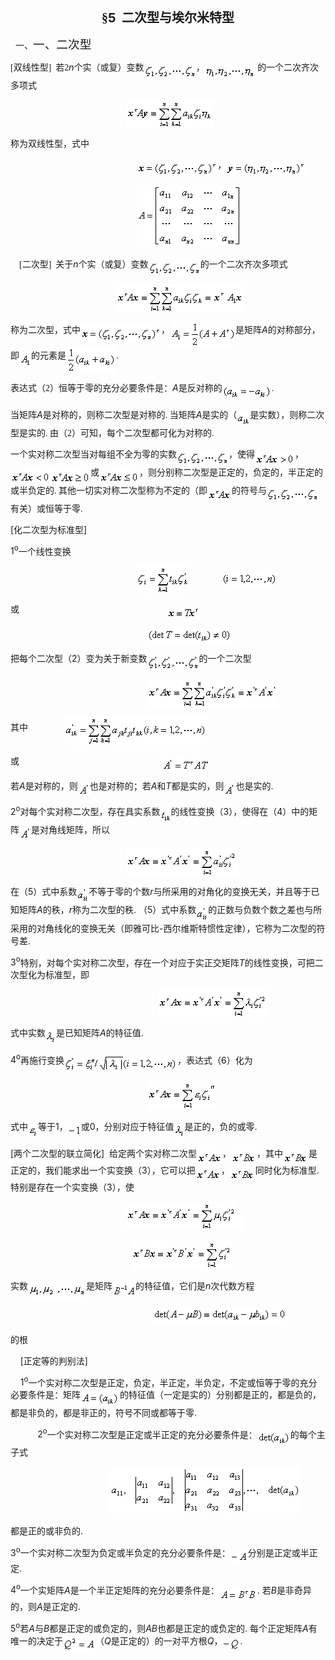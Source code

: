 <div class=Section1>
<p class=MsoNormal align=center style='text-align:center'><b><span lang=ZH-CN
style='font-size:15.0pt;font-family:宋体_GB2312'>§</span></b><b><span lang=EN-US
style='font-size:15.0pt'>5&nbsp; </span></b><b><span lang=ZH-CN
style='font-size:15.0pt;font-family:宋体_GB2312'>二次型与埃尔米特型</span></b></p>
<p class=MsoNormal style='margin-left:36.0pt;text-indent:-30.0pt'><span
lang=EN-US>一、</span><span lang=ZH-CN style='font-size:14.0pt;font-family:宋体_GB2312'>一、二次型</span></p>
<p class=MsoNormal><span lang=EN-US style='font-family:宋体'>[</span><span
lang=ZH-CN style='font-family:宋体_GB2312'>双线性型</span><span lang=EN-US
style='font-family:宋体'>]&nbsp; </span><span lang=ZH-CN style='font-family:宋体_GB2312'>若</span><span
lang=EN-US style='font-family:宋体'>2</span><i><span lang=EN-US>n</span></i><span
lang=ZH-CN style='font-family:宋体_GB2312'>个实（或复）变数</span><sub><span lang=EN-US
style='font-family:宋体'><img width=83 height=24
src="res/17e9d95da129bdd93c34fb6cc6aaaa52_5645_files/image002.gif"
u1:shapes="_x0000_i1025" align=absmiddle></span></sub><span lang=ZH-CN
style='font-family:宋体_GB2312'>，</span><sub><span lang=EN-US style='font-family:
宋体'><img width=81 height=24
src="res/17e9d95da129bdd93c34fb6cc6aaaa52_5645_files/image004.gif"
u1:shapes="_x0000_i1026" align=absmiddle></span></sub><span lang=EN-US
style='font-family:宋体'> </span><span lang=ZH-CN style='font-family:宋体_GB2312'>的一个二次齐次多项式</span></p>
<pre><span lang=EN-US>&nbsp;&nbsp;&nbsp;&nbsp;&nbsp;&nbsp;&nbsp;&nbsp;&nbsp;&nbsp;&nbsp;&nbsp;&nbsp;&nbsp;&nbsp;&nbsp;&nbsp;&nbsp;&nbsp;&nbsp;&nbsp; <sub><img
width=140 height=45
src="res/17e9d95da129bdd93c34fb6cc6aaaa52_5645_files/image006.gif"
u1:shapes="_x0000_i1027" align=absmiddle></sub>&nbsp;&nbsp;&nbsp;&nbsp;&nbsp;&nbsp;&nbsp;&nbsp;&nbsp;&nbsp;&nbsp;&nbsp;&nbsp;&nbsp;&nbsp;&nbsp;&nbsp;&nbsp;&nbsp;&nbsp;&nbsp;&nbsp;&nbsp;&nbsp;&nbsp;&nbsp;&nbsp;&nbsp;&nbsp;&nbsp;&nbsp;&nbsp;&nbsp;&nbsp;&nbsp;&nbsp;&nbsp;</span><span
lang=ZH-CN style='font-family:宋体_GB2312'>（</span><span lang=EN-US>1</span><span
lang=ZH-CN style='font-family:宋体_GB2312'>）</span></pre>
<p class=MsoNormal><span lang=ZH-CN style='font-family:宋体_GB2312'>称为双线性型，式中</span></p>
<pre><span lang=EN-US>&nbsp;&nbsp;&nbsp;&nbsp;&nbsp;&nbsp;&nbsp;&nbsp;&nbsp;&nbsp;&nbsp;&nbsp;&nbsp;&nbsp;&nbsp;&nbsp;&nbsp;&nbsp;&nbsp;&nbsp;&nbsp;&nbsp;&nbsp; <sub><img
width=129 height=25
src="res/17e9d95da129bdd93c34fb6cc6aaaa52_5645_files/image008.gif"
u1:shapes="_x0000_i1028" align=absmiddle></sub></span><span lang=ZH-CN
style='font-family:宋体_GB2312'>，</span><sub><span lang=EN-US><img width=127
height=25 src="res/17e9d95da129bdd93c34fb6cc6aaaa52_5645_files/image010.gif"
u1:shapes="_x0000_i1029" align=absmiddle></span></sub></pre><pre><span
lang=EN-US>&nbsp;&nbsp;&nbsp;&nbsp;&nbsp;&nbsp;&nbsp;&nbsp;&nbsp;&nbsp;&nbsp;&nbsp;&nbsp;&nbsp;&nbsp;&nbsp;&nbsp;&nbsp;&nbsp;&nbsp;&nbsp;&nbsp;&nbsp; <sub><img
width=167 height=99
src="res/17e9d95da129bdd93c34fb6cc6aaaa52_5645_files/image012.gif"
u1:shapes="_x0000_i1030"></sub></span></pre>
<p class=MsoNormal><span lang=EN-US style='font-family:宋体'>&nbsp; &nbsp;&nbsp;[</span><span
lang=ZH-CN style='font-family:宋体_GB2312'>二次型</span><span lang=EN-US
style='font-family:宋体'>]&nbsp; </span><span lang=ZH-CN style='font-family:宋体_GB2312'>关于</span><i><span
lang=EN-US>n</span></i><span lang=ZH-CN style='font-family:宋体_GB2312'>个实（或复）变数</span><sub><span
lang=EN-US style='font-family:宋体'><img width=83 height=24
src="res/17e9d95da129bdd93c34fb6cc6aaaa52_5645_files/image013.gif"
u1:shapes="_x0000_i1041" align=absmiddle></span></sub><span lang=ZH-CN
style='font-family:宋体_GB2312'>的一个二次齐次多项式</span></p>
<pre><span lang=EN-US>&nbsp;&nbsp;&nbsp;&nbsp;&nbsp;&nbsp;&nbsp;&nbsp;&nbsp;&nbsp;&nbsp;&nbsp;&nbsp;&nbsp;&nbsp;&nbsp;&nbsp;&nbsp;&nbsp; <sub><img
width=204 height=45
src="res/17e9d95da129bdd93c34fb6cc6aaaa52_5645_files/image015.gif"
u1:shapes="_x0000_i1042" align=absmiddle></sub>&nbsp;&nbsp;&nbsp;&nbsp;&nbsp;&nbsp;&nbsp;&nbsp;&nbsp;&nbsp;&nbsp;&nbsp;&nbsp;&nbsp;&nbsp;&nbsp;&nbsp;&nbsp;&nbsp;&nbsp;&nbsp;&nbsp;&nbsp;&nbsp;&nbsp;&nbsp;</span><span
lang=ZH-CN style='font-family:宋体_GB2312'>（</span><span lang=EN-US>2</span><span
lang=ZH-CN style='font-family:宋体_GB2312'>）</span></pre>
<p class=MsoNormal><span lang=ZH-CN style='font-family:宋体_GB2312'>称为二次型，式中</span><sub><span
lang=EN-US style='font-family:宋体'><img width=129 height=25
src="res/17e9d95da129bdd93c34fb6cc6aaaa52_5645_files/image017.gif"
u1:shapes="_x0000_i1043" align=absmiddle></span></sub><span lang=ZH-CN
style='font-family:宋体_GB2312'>，</span><sub><span lang=EN-US style='font-family:
宋体'><img width=105 height=41
src="res/17e9d95da129bdd93c34fb6cc6aaaa52_5645_files/image019.gif"
u1:shapes="_x0000_i1044" align=absmiddle></span></sub><span lang=ZH-CN
style='font-family:宋体_GB2312'>是矩阵</span><i><span lang=EN-US>A</span></i><span
lang=ZH-CN style='font-family:宋体_GB2312'>的对称部分，即</span><sub><span lang=EN-US
style='font-family:宋体'><img width=19 height=23
src="res/17e9d95da129bdd93c34fb6cc6aaaa52_5645_files/image021.gif"
u1:shapes="_x0000_i1045" align=absmiddle></span></sub><span lang=ZH-CN
style='font-family:宋体_GB2312'>的元素是</span><sub><span lang=EN-US
style='font-family:宋体'><img width=80 height=41
src="res/17e9d95da129bdd93c34fb6cc6aaaa52_5645_files/image023.gif"
u1:shapes="_x0000_i1046" align=absmiddle></span></sub><span lang=EN-US
style='font-family:宋体'>. </span></p>
<p class=MsoNormal><span lang=ZH-CN style='font-family:宋体_GB2312'>表达式（</span><span
lang=EN-US style='font-family:宋体'>2</span><span lang=ZH-CN style='font-family:
宋体_GB2312'>）恒等于零的充分必要条件是：</span><i><span lang=EN-US>A</span></i><span
lang=ZH-CN style='font-family:宋体_GB2312'>是反对称的</span><sub><span lang=EN-US
style='font-family:宋体'><img width=79 height=24
src="res/17e9d95da129bdd93c34fb6cc6aaaa52_5645_files/image025.gif"
u1:shapes="_x0000_i1047" align=absmiddle></span></sub><span lang=EN-US
style='font-family:宋体'>. </span></p>
<p class=MsoNormal><span lang=ZH-CN style='font-family:宋体_GB2312'>当矩阵</span><i><span
lang=EN-US>A</span></i><span lang=ZH-CN style='font-family:宋体_GB2312'>是对称的，则称二次型是对称的</span><span
lang=EN-US style='font-family:宋体'>. </span><span lang=ZH-CN style='font-family:
宋体_GB2312'>当矩阵</span><i><span lang=EN-US>A</span></i><span lang=ZH-CN
style='font-family:宋体_GB2312'>是实的（</span><sub><span lang=EN-US
style='font-family:宋体'><img width=21 height=24
src="res/17e9d95da129bdd93c34fb6cc6aaaa52_5645_files/image027.gif"
u1:shapes="_x0000_i1048" align=absmiddle></span></sub><span lang=ZH-CN
style='font-family:宋体_GB2312'>是实数），则称二次型是实的</span><span lang=EN-US
style='font-family:宋体'>. </span><span lang=ZH-CN style='font-family:宋体_GB2312'>由（</span><span
lang=EN-US style='font-family:宋体'>2</span><span lang=ZH-CN style='font-family:
宋体_GB2312'>）可知，每个二次型都可化为对称的</span><span lang=EN-US style='font-family:宋体'>. </span></p>
<p class=MsoNormal><span lang=ZH-CN style='font-family:宋体_GB2312'>一个实对称二次型当对每组不全为零的实数</span><sub><span
lang=EN-US style='font-family:宋体'><img width=83 height=24
src="res/17e9d95da129bdd93c34fb6cc6aaaa52_5645_files/image028.gif"
u1:shapes="_x0000_i1049" align=absmiddle></span></sub><span lang=ZH-CN
style='font-family:宋体_GB2312'>，使得</span><sub><span lang=EN-US style='font-family:
宋体'><img width=64 height=21
src="res/17e9d95da129bdd93c34fb6cc6aaaa52_5645_files/image030.gif"
u1:shapes="_x0000_i1050" align=absmiddle></span></sub><span lang=ZH-CN
style='font-family:宋体_GB2312'>，</span><sub><span lang=EN-US style='font-family:
宋体'><img width=64 height=21
src="res/17e9d95da129bdd93c34fb6cc6aaaa52_5645_files/image032.gif"
u1:shapes="_x0000_i1051" align=absmiddle><img width=64 height=22
src="res/17e9d95da129bdd93c34fb6cc6aaaa52_5645_files/image034.gif"
u1:shapes="_x0000_i1052" align=absmiddle></span></sub><span lang=ZH-CN
style='font-family:宋体_GB2312'>或</span><sub><span lang=EN-US style='font-family:
宋体'><img width=64 height=21
src="res/17e9d95da129bdd93c34fb6cc6aaaa52_5645_files/image036.gif"
u1:shapes="_x0000_i1053" align=absmiddle></span></sub><span lang=ZH-CN
style='font-family:宋体_GB2312'>，则分别称二次型是正定的，负定的，半正定的或半负定的</span><span
lang=EN-US style='font-family:宋体'>. </span><span lang=ZH-CN style='font-family:
宋体_GB2312'>其他一切实对称二次型称为不定的（即</span><sub><span lang=EN-US style='font-family:
宋体'><img width=39 height=21
src="res/17e9d95da129bdd93c34fb6cc6aaaa52_5645_files/image038.gif"
u1:shapes="_x0000_i1054" align=absmiddle></span></sub><span lang=ZH-CN
style='font-family:宋体_GB2312'>的符号与</span><sub><span lang=EN-US
style='font-family:宋体'><img width=83 height=24
src="res/17e9d95da129bdd93c34fb6cc6aaaa52_5645_files/image039.gif"
u1:shapes="_x0000_i1055" align=absmiddle></span></sub><span lang=ZH-CN
style='font-family:宋体_GB2312'>有关）或恒等于零</span><span lang=EN-US style='font-family:
宋体'>. </span></p>
<p class=MsoNormal><span lang=EN-US>[</span><span lang=ZH-CN style='font-family:
宋体_GB2312'>化二次型为标准型</span><span lang=EN-US>]</span></p>
<p class=MsoNormal><span lang=EN-US>1<sup>o</sup></span><span lang=ZH-CN
style='font-family:宋体_GB2312'>一个线性变换</span></p>
<pre><span lang=EN-US>&nbsp;&nbsp;&nbsp;&nbsp;&nbsp;&nbsp;&nbsp;&nbsp;&nbsp;&nbsp;&nbsp;&nbsp;&nbsp;&nbsp;&nbsp;&nbsp;&nbsp;&nbsp;&nbsp;&nbsp;&nbsp;&nbsp;&nbsp; <sub><img
width=85 height=45
src="res/17e9d95da129bdd93c34fb6cc6aaaa52_5645_files/image041.gif"
u1:shapes="_x0000_i1056" align=absmiddle></sub>&nbsp;&nbsp;&nbsp;&nbsp;&nbsp;&nbsp;<sub><img
width=89 height=21
src="res/17e9d95da129bdd93c34fb6cc6aaaa52_5645_files/image043.gif"
u1:shapes="_x0000_i1057" align=absmiddle></sub>&nbsp;&nbsp;&nbsp;&nbsp;&nbsp;&nbsp;&nbsp;&nbsp;&nbsp;&nbsp;&nbsp;&nbsp;&nbsp;&nbsp;&nbsp;&nbsp;&nbsp;&nbsp;&nbsp;&nbsp;&nbsp;&nbsp;&nbsp;&nbsp;&nbsp;</span><span
lang=ZH-CN style='font-family:宋体_GB2312'>（</span><span lang=EN-US>3</span><span
lang=ZH-CN style='font-family:宋体_GB2312'>）</span></pre><pre><span lang=ZH-CN
style='font-family:宋体_GB2312'>或</span><span lang=EN-US>&nbsp;&nbsp;&nbsp;&nbsp;&nbsp;&nbsp;&nbsp;&nbsp; &nbsp;&nbsp;&nbsp;&nbsp;&nbsp;&nbsp;&nbsp;&nbsp;&nbsp;&nbsp;&nbsp;&nbsp;&nbsp;&nbsp;&nbsp;&nbsp;&nbsp;&nbsp;&nbsp;<sub><img
width=53 height=19
src="res/17e9d95da129bdd93c34fb6cc6aaaa52_5645_files/image045.gif"
u1:shapes="_x0000_i1058" align=absmiddle></sub></span></pre><pre><span
lang=EN-US>&nbsp;&nbsp;&nbsp;&nbsp;&nbsp;&nbsp;&nbsp;&nbsp;&nbsp;&nbsp;&nbsp;&nbsp;&nbsp;&nbsp;&nbsp;&nbsp;&nbsp;&nbsp;&nbsp;&nbsp;&nbsp;&nbsp;&nbsp;&nbsp;&nbsp;&nbsp;<sub><img
width=135 height=24
src="res/17e9d95da129bdd93c34fb6cc6aaaa52_5645_files/image047.gif"
u1:shapes="_x0000_i1059" align=absmiddle></sub></span></pre>
<p class=MsoNormal><span lang=ZH-CN style='font-family:宋体_GB2312'>把每个二次型（</span><span
lang=EN-US>2</span><span lang=ZH-CN style='font-family:宋体_GB2312'>）变为关于新变数</span><sub><span
lang=EN-US><img width=83 height=25
src="res/17e9d95da129bdd93c34fb6cc6aaaa52_5645_files/image049.gif"
u1:shapes="_x0000_i1060" align=absmiddle></span></sub><span lang=ZH-CN
style='font-family:宋体_GB2312'>的一个二次型</span></p>
<pre><span lang=EN-US>&nbsp;&nbsp;&nbsp;&nbsp;&nbsp;&nbsp;&nbsp;&nbsp;&nbsp;&nbsp;&nbsp;&nbsp;&nbsp;&nbsp;&nbsp;&nbsp;&nbsp;&nbsp;&nbsp;&nbsp;&nbsp;&nbsp;&nbsp;&nbsp;&nbsp; <sub><img
width=208 height=45
src="res/17e9d95da129bdd93c34fb6cc6aaaa52_5645_files/image051.gif"
u1:shapes="_x0000_i1061" align=absmiddle></sub>&nbsp;&nbsp;&nbsp;&nbsp;&nbsp;&nbsp;&nbsp;&nbsp;&nbsp;&nbsp;&nbsp;&nbsp;&nbsp;&nbsp;&nbsp;&nbsp;&nbsp;&nbsp;&nbsp;&nbsp;&nbsp;&nbsp;&nbsp;&nbsp;&nbsp;&nbsp;&nbsp;&nbsp;&nbsp;</span><span
lang=ZH-CN style='font-family:宋体_GB2312'>（</span><span lang=EN-US>4</span><span
lang=ZH-CN style='font-family:宋体_GB2312'>）</span></pre>
<p class=MsoNormal><span lang=ZH-CN style='font-family:宋体_GB2312'>其中</span><span
lang=EN-US>&nbsp;&nbsp;&nbsp;&nbsp;&nbsp;&nbsp;&nbsp;&nbsp;&nbsp;&nbsp;&nbsp;&nbsp;&nbsp;&nbsp;
<sub><img width=227 height=47
src="res/17e9d95da129bdd93c34fb6cc6aaaa52_5645_files/image053.gif"
u1:shapes="_x0000_i1062" align=absmiddle></sub></span></p>
<pre><span lang=ZH-CN style='font-family:宋体_GB2312'>或</span><span lang=EN-US>&nbsp;&nbsp;&nbsp;&nbsp;&nbsp;&nbsp;&nbsp;&nbsp;&nbsp;&nbsp;&nbsp;&nbsp;&nbsp;&nbsp;&nbsp;&nbsp;&nbsp;&nbsp;&nbsp;&nbsp;&nbsp;&nbsp;&nbsp;&nbsp;&nbsp;&nbsp; <sub><img
width=76 height=20
src="res/17e9d95da129bdd93c34fb6cc6aaaa52_5645_files/image055.gif"
u1:shapes="_x0000_i1063" align=absmiddle></sub></span></pre>
<p class=MsoNormal><span lang=ZH-CN style='font-family:宋体_GB2312'>若</span><i><span
lang=EN-US>A</span></i><span lang=ZH-CN style='font-family:宋体_GB2312'>是对称的，则</span><sub><span
lang=EN-US><img width=19 height=20
src="res/17e9d95da129bdd93c34fb6cc6aaaa52_5645_files/image057.gif"
u1:shapes="_x0000_i1064" align=absmiddle></span></sub><span lang=ZH-CN
style='font-family:宋体_GB2312'>也是对称的；若</span><i><span lang=EN-US>A</span></i><span
lang=ZH-CN style='font-family:宋体_GB2312'>和</span><i><span lang=EN-US>T</span></i><span
lang=ZH-CN style='font-family:宋体_GB2312'>都是实的，则</span><sub><span lang=EN-US><img
width=19 height=20
src="res/17e9d95da129bdd93c34fb6cc6aaaa52_5645_files/image058.gif"
u1:shapes="_x0000_i1065" align=absmiddle></span></sub><span lang=ZH-CN
style='font-family:宋体_GB2312'>也是实的</span><span lang=EN-US>. </span></p>
<p class=MsoNormal><span lang=EN-US>2<sup>o</sup></span><span lang=ZH-CN
style='font-family:宋体_GB2312'>对每个实对称二次型，存在具实系数</span><sub><span lang=EN-US><img
width=17 height=24
src="res/17e9d95da129bdd93c34fb6cc6aaaa52_5645_files/image060.gif"
u1:shapes="_x0000_i1066" align=absmiddle></span></sub><span lang=ZH-CN
style='font-family:宋体_GB2312'>的线性变换（</span><span lang=EN-US>3</span><span
lang=ZH-CN style='font-family:宋体_GB2312'>），使得在（</span><span lang=EN-US>4</span><span
lang=ZH-CN style='font-family:宋体_GB2312'>）中的矩阵</span><sub><span lang=EN-US><img
width=19 height=20
src="res/17e9d95da129bdd93c34fb6cc6aaaa52_5645_files/image061.gif"
u1:shapes="_x0000_i1067" align=absmiddle></span></sub><span lang=ZH-CN
style='font-family:宋体_GB2312'>是对角线矩阵，所以</span></p>
<pre><span lang=EN-US>&nbsp;&nbsp;&nbsp;&nbsp;&nbsp;&nbsp;&nbsp;&nbsp;&nbsp;&nbsp;&nbsp;&nbsp;&nbsp;&nbsp;&nbsp;&nbsp;&nbsp;&nbsp;&nbsp;&nbsp;&nbsp; <sub><img
width=179 height=45
src="res/17e9d95da129bdd93c34fb6cc6aaaa52_5645_files/image063.gif"
u1:shapes="_x0000_i1068" align=absmiddle></sub>&nbsp;&nbsp;&nbsp;&nbsp;&nbsp;&nbsp;&nbsp;&nbsp;&nbsp;&nbsp;&nbsp;&nbsp;&nbsp;&nbsp;&nbsp;&nbsp;&nbsp;&nbsp;&nbsp;&nbsp;&nbsp;&nbsp;&nbsp;&nbsp;&nbsp;&nbsp;&nbsp;&nbsp;&nbsp;&nbsp;&nbsp;</span><span
lang=ZH-CN style='font-family:宋体_GB2312'>（</span><span lang=EN-US>5</span><span
lang=ZH-CN style='font-family:宋体_GB2312'>）</span></pre>
<p class=MsoNormal><span lang=ZH-CN style='font-family:宋体_GB2312'>在（</span><span
lang=EN-US>5</span><span lang=ZH-CN style='font-family:宋体_GB2312'>）式中系数</span><sub><span
lang=EN-US><img width=19 height=25
src="res/17e9d95da129bdd93c34fb6cc6aaaa52_5645_files/image065.gif"
u1:shapes="_x0000_i1069" align=absmiddle></span></sub><span lang=ZH-CN
style='font-family:宋体_GB2312'>不等于零的个数</span><i><span lang=EN-US>r</span></i><span
lang=ZH-CN style='font-family:宋体_GB2312'>与所采用的对角化的变换无关，并且等于已知矩阵</span><i><span
lang=EN-US>A</span></i><span lang=ZH-CN style='font-family:宋体_GB2312'>的秩，</span><i><span
lang=EN-US>r</span></i><span lang=ZH-CN style='font-family:宋体_GB2312'>称为二次型的秩</span><span
lang=EN-US>. </span><span lang=ZH-CN style='font-family:宋体_GB2312'>（</span><span
lang=EN-US>5</span><span lang=ZH-CN style='font-family:宋体_GB2312'>）式中系数</span><sub><span
lang=EN-US><img width=19 height=25
src="res/17e9d95da129bdd93c34fb6cc6aaaa52_5645_files/image066.gif"
u1:shapes="_x0000_i1070" align=absmiddle></span></sub><span lang=ZH-CN
style='font-family:宋体_GB2312'>的正数与负数个数之差也与所采用的对角线化的变换无关（即雅可比</span><span
lang=EN-US>-</span><span lang=ZH-CN style='font-family:宋体_GB2312'>西尔维斯特惯性定律），它称为二次型的符号差</span><span
lang=EN-US>. </span></p>
<p class=MsoNormal><span lang=EN-US>3<sup>o</sup></span><span lang=ZH-CN
style='font-family:宋体_GB2312'>特别，对每个实对称二次型，存在一个对应于实正交矩阵</span><i><span
lang=EN-US>T</span></i><span lang=ZH-CN style='font-family:宋体_GB2312'>的线性变换，可把二次型化为标准型，即</span></p>
<pre><span lang=EN-US>&nbsp;&nbsp;&nbsp;&nbsp;&nbsp;&nbsp;&nbsp;&nbsp;&nbsp;&nbsp;&nbsp;&nbsp;&nbsp;&nbsp;&nbsp;&nbsp;&nbsp;&nbsp;&nbsp;&nbsp;&nbsp;&nbsp;&nbsp;&nbsp;&nbsp;&nbsp;&nbsp; <sub><img
width=176 height=45
src="res/17e9d95da129bdd93c34fb6cc6aaaa52_5645_files/image068.gif"
u1:shapes="_x0000_i1071" align=absmiddle></sub>&nbsp;&nbsp;&nbsp;&nbsp;&nbsp;&nbsp;&nbsp;&nbsp;&nbsp;&nbsp;&nbsp;&nbsp;&nbsp;&nbsp;&nbsp;&nbsp;&nbsp;&nbsp;&nbsp;&nbsp;&nbsp;&nbsp;&nbsp;&nbsp;&nbsp;&nbsp;&nbsp;&nbsp;&nbsp;&nbsp;&nbsp;</span><span
lang=ZH-CN style='font-family:宋体_GB2312'>（</span><span lang=EN-US>6</span><span
lang=ZH-CN style='font-family:宋体_GB2312'>）</span><span lang=ZH-CN> </span></pre>
<p class=MsoNormal><span lang=ZH-CN style='font-family:宋体_GB2312'>式中实数</span><sub><span
lang=EN-US><img width=17 height=24
src="res/17e9d95da129bdd93c34fb6cc6aaaa52_5645_files/image070.gif"
u1:shapes="_x0000_i1072" align=absmiddle></span></sub><span lang=ZH-CN
style='font-family:宋体_GB2312'>是已知矩阵</span><i><span lang=EN-US>A</span></i><span
lang=ZH-CN style='font-family:宋体_GB2312'>的特征值</span><span lang=EN-US>. </span></p>
<p class=MsoNormal><span lang=EN-US>4<sup>o</sup></span><span lang=ZH-CN
style='font-family:宋体_GB2312'>再施行变换</span><sub><span lang=EN-US><img width=181
height=28 src="res/17e9d95da129bdd93c34fb6cc6aaaa52_5645_files/image072.gif"
u1:shapes="_x0000_i1073" align=absmiddle></span></sub><span lang=ZH-CN
style='font-family:宋体_GB2312'>，表达式（</span><span lang=EN-US>6</span><span
lang=ZH-CN style='font-family:宋体_GB2312'>）化为</span></p>
<pre><span lang=EN-US>&nbsp;&nbsp;&nbsp;&nbsp;&nbsp;&nbsp;&nbsp;&nbsp;&nbsp;&nbsp;&nbsp;&nbsp;&nbsp;&nbsp;&nbsp;&nbsp;&nbsp;&nbsp;&nbsp;&nbsp;&nbsp;&nbsp;&nbsp;&nbsp;&nbsp; <sub><img
width=111 height=45
src="res/17e9d95da129bdd93c34fb6cc6aaaa52_5645_files/image074.gif"
u1:shapes="_x0000_i1074"></sub></span></pre>
<p class=MsoNormal><span lang=ZH-CN style='font-family:宋体_GB2312'>式中</span><sub><span
lang=EN-US><img width=16 height=24
src="res/17e9d95da129bdd93c34fb6cc6aaaa52_5645_files/image076.gif"
u1:shapes="_x0000_i1075" align=absmiddle></span></sub><span lang=ZH-CN
style='font-family:宋体_GB2312'>等于</span><span lang=EN-US>1</span><span
lang=ZH-CN style='font-family:宋体_GB2312'>，</span><sub><span lang=EN-US><img
width=21 height=17
src="res/17e9d95da129bdd93c34fb6cc6aaaa52_5645_files/image078.gif"
u1:shapes="_x0000_i1076" align=absmiddle></span></sub><span lang=ZH-CN
style='font-family:宋体_GB2312'>或</span><span lang=EN-US>0</span><span
lang=ZH-CN style='font-family:宋体_GB2312'>，分别对应于特征值</span><sub><span lang=EN-US><img
width=17 height=24
src="res/17e9d95da129bdd93c34fb6cc6aaaa52_5645_files/image080.gif"
u1:shapes="_x0000_i1077" align=absmiddle></span></sub><span lang=ZH-CN
style='font-family:宋体_GB2312'>是正的，负的或零</span><span lang=EN-US>. </span></p>
<p class=MsoNormal><span lang=EN-US>[</span><span lang=ZH-CN style='font-family:
宋体_GB2312'>两个二次型的联立简化</span><span lang=EN-US>]&nbsp; </span><span lang=ZH-CN
style='font-family:宋体_GB2312'>给定两个实对称二次型</span><sub><span lang=EN-US><img
width=41 height=21
src="res/17e9d95da129bdd93c34fb6cc6aaaa52_5645_files/image082.gif"
u1:shapes="_x0000_i1078" align=absmiddle></span></sub><span lang=ZH-CN
style='font-family:宋体_GB2312'>，</span><sub><span lang=EN-US><img width=41
height=21 src="res/17e9d95da129bdd93c34fb6cc6aaaa52_5645_files/image084.gif"
u1:shapes="_x0000_i1079" align=absmiddle></span></sub><span lang=ZH-CN
style='font-family:宋体_GB2312'>，其中</span><sub><span lang=EN-US><img width=41
height=21 src="res/17e9d95da129bdd93c34fb6cc6aaaa52_5645_files/image086.gif"
u1:shapes="_x0000_i1080" align=absmiddle></span></sub><span lang=ZH-CN
style='font-family:宋体_GB2312'>是正定的，我们能求出一个实变换（</span><span lang=EN-US>3</span><span
lang=ZH-CN style='font-family:宋体_GB2312'>），它可以把</span><sub><span lang=EN-US><img
width=41 height=22
src="res/17e9d95da129bdd93c34fb6cc6aaaa52_5645_files/image088.gif"
u1:shapes="_x0000_i1081" align=absmiddle></span></sub><span lang=ZH-CN
style='font-family:宋体_GB2312'>，</span><sub><span lang=EN-US><img width=41
height=21 src="res/17e9d95da129bdd93c34fb6cc6aaaa52_5645_files/image089.gif"
u1:shapes="_x0000_i1082" align=absmiddle></span></sub><span lang=ZH-CN
style='font-family:宋体_GB2312'>同时化为标准型</span><span lang=EN-US>. </span><span
lang=ZH-CN style='font-family:宋体_GB2312'>特别是存在一个实变换（</span><span lang=EN-US>3</span><span
lang=ZH-CN style='font-family:宋体_GB2312'>），使</span></p>
<pre><span lang=EN-US>&nbsp;&nbsp;&nbsp;&nbsp;&nbsp;&nbsp;&nbsp;&nbsp;&nbsp;&nbsp;&nbsp;&nbsp;&nbsp;&nbsp;&nbsp;&nbsp;&nbsp;&nbsp;&nbsp;&nbsp;&nbsp; <sub><img
width=177 height=45
src="res/17e9d95da129bdd93c34fb6cc6aaaa52_5645_files/image091.gif"
u1:shapes="_x0000_i1083"><img width=12 height=23
src="res/17e9d95da129bdd93c34fb6cc6aaaa52_5645_files/image093.gif"
u1:shapes="_x0000_i1084"></sub></span></pre><pre><span lang=EN-US>&nbsp;&nbsp;&nbsp;&nbsp;&nbsp;&nbsp;&nbsp;&nbsp;&nbsp;&nbsp;&nbsp;&nbsp;&nbsp;&nbsp;&nbsp;&nbsp;&nbsp;&nbsp;&nbsp;&nbsp;&nbsp;&nbsp;&nbsp;<sub><img
width=161 height=45
src="res/17e9d95da129bdd93c34fb6cc6aaaa52_5645_files/image095.gif"
u1:shapes="_x0000_i1085"></sub></span></pre>
<p class=MsoNormal><span lang=ZH-CN style='font-family:宋体_GB2312'>实数</span><sub><span
lang=EN-US><img width=93 height=27
src="res/17e9d95da129bdd93c34fb6cc6aaaa52_5645_files/image097.gif"
u1:shapes="_x0000_i1086" align=absmiddle></span></sub><span lang=ZH-CN
style='font-family:宋体_GB2312'>是矩阵</span><sub><span lang=EN-US><img width=37
height=20 src="res/17e9d95da129bdd93c34fb6cc6aaaa52_5645_files/image099.gif"
u1:shapes="_x0000_i1087" align=absmiddle></span></sub><span lang=ZH-CN
style='font-family:宋体_GB2312'>的特征值，它们是</span><i><span lang=EN-US>n</span></i><span
lang=ZH-CN style='font-family:宋体_GB2312'>次代数方程</span></p>
<pre><span lang=EN-US>&nbsp;&nbsp;&nbsp;&nbsp;&nbsp;&nbsp;&nbsp;&nbsp;&nbsp;&nbsp;&nbsp;&nbsp;&nbsp;&nbsp;&nbsp;&nbsp;&nbsp;&nbsp;&nbsp;&nbsp;&nbsp;&nbsp;&nbsp;&nbsp;&nbsp;&nbsp; <sub><img
width=213 height=24
src="res/17e9d95da129bdd93c34fb6cc6aaaa52_5645_files/image101.gif"
u1:shapes="_x0000_i1088"></sub></span></pre>
<p class=MsoNormal><span lang=ZH-CN style='font-family:宋体_GB2312'>的根</span></p>
<p class=MsoNormal><span lang=EN-US>&nbsp;&nbsp;&nbsp; [</span><span
lang=ZH-CN style='font-family:宋体_GB2312'>正定等的判别法</span><span lang=EN-US>]&nbsp;
</span></p>
<p class=MsoNormal><span lang=EN-US>&nbsp;&nbsp;&nbsp; 1<sup>o</sup></span><span
lang=ZH-CN style='font-family:宋体_GB2312'>一个实对称二次型是正定，负定，半正定，半负定，不定或恒等于零的充分必要条件是：矩阵</span><sub><span
lang=EN-US><img width=63 height=24
src="res/17e9d95da129bdd93c34fb6cc6aaaa52_5645_files/image103.gif"
u1:shapes="_x0000_i1089" align=absmiddle></span></sub><span lang=ZH-CN
style='font-family:宋体_GB2312'>的特征值（一定是实的）分别都是正的，都是负的，都是非负的，都是非正的，符号不同或都等于零</span><span
lang=EN-US>. </span></p>
<p class=MsoNormal><span lang=EN-US>&nbsp;&nbsp;&nbsp;&nbsp;&nbsp;&nbsp;&nbsp;&nbsp;&nbsp;&nbsp;
2<sup>o</sup></span><span lang=ZH-CN style='font-family:宋体_GB2312'>一个实对称二次型是正定或半正定的充分必要条件是：</span><sub><span
lang=EN-US><img width=53 height=24
src="res/17e9d95da129bdd93c34fb6cc6aaaa52_5645_files/image105.gif"
u1:shapes="_x0000_i1090" align=absmiddle></span></sub><span lang=ZH-CN
style='font-family:宋体_GB2312'>的每个主子式</span></p>
<pre><span lang=EN-US>&nbsp;&nbsp;&nbsp;&nbsp;&nbsp;&nbsp;&nbsp;&nbsp;&nbsp;&nbsp;&nbsp;&nbsp;&nbsp;&nbsp;&nbsp;&nbsp;&nbsp;&nbsp; <sub><img
width=304 height=75
src="res/17e9d95da129bdd93c34fb6cc6aaaa52_5645_files/image107.gif"
u1:shapes="_x0000_i1091"></sub></span></pre>
<p class=MsoNormal><span lang=ZH-CN style='font-family:宋体_GB2312'>都是正的或非负的</span><span
lang=EN-US>. </span></p>
<p class=MsoNormal><span lang=EN-US>3<sup>o</sup></span><span lang=ZH-CN
style='font-family:宋体_GB2312'>一个实对称二次型为负定或半负定的充分必要条件是：</span><sub><span
lang=EN-US><img width=28 height=17
src="res/17e9d95da129bdd93c34fb6cc6aaaa52_5645_files/image109.gif"
u1:shapes="_x0000_i1092" align=absmiddle></span></sub><span lang=ZH-CN
style='font-family:宋体_GB2312'>分别是正定或半正定</span><span lang=EN-US>. </span></p>
<p class=MsoNormal><span lang=EN-US>4<sup>o</sup></span><span lang=ZH-CN
style='font-family:宋体_GB2312'>一个实矩阵</span><i><span lang=EN-US>A</span></i><span
lang=ZH-CN style='font-family:宋体_GB2312'>是一个半正定矩阵的充分必要条件是：</span><sub><span
lang=EN-US><img width=61 height=20
src="res/17e9d95da129bdd93c34fb6cc6aaaa52_5645_files/image111.gif"
u1:shapes="_x0000_i1093" align=absmiddle></span></sub><span lang=EN-US>. </span><span
lang=ZH-CN style='font-family:宋体_GB2312'>若</span><i><span lang=EN-US>B</span></i><span
lang=ZH-CN style='font-family:宋体_GB2312'>是非奇异的，则</span><i><span lang=EN-US>A</span></i><span
lang=ZH-CN style='font-family:宋体_GB2312'>是正定的</span><span lang=EN-US>. </span></p>
<p class=MsoNormal><span lang=EN-US>5<sup>o</sup></span><span lang=ZH-CN
style='font-family:宋体_GB2312'>若</span><i><span lang=EN-US>A</span></i><span
lang=ZH-CN style='font-family:宋体_GB2312'>与</span><i><span lang=EN-US>B</span></i><span
lang=ZH-CN style='font-family:宋体_GB2312'>都是正定的或负定的，则</span><i><span lang=EN-US>AB</span></i><span
lang=ZH-CN style='font-family:宋体_GB2312'>也都是正定的或负定的</span><span lang=EN-US>. </span><span
lang=ZH-CN style='font-family:宋体_GB2312'>每个正定矩阵</span><i><span lang=EN-US>A</span></i><span
lang=ZH-CN style='font-family:宋体_GB2312'>有唯一的决定于</span><sub><span lang=EN-US><img
width=52 height=24
src="res/17e9d95da129bdd93c34fb6cc6aaaa52_5645_files/image113.gif"
u1:shapes="_x0000_i1094" align=absmiddle></span></sub><span lang=ZH-CN
style='font-family:宋体_GB2312'>（</span><i><span lang=EN-US>Q</span></i><span
lang=ZH-CN style='font-family:宋体_GB2312'>是正定的）的一对平方根</span><i><span lang=EN-US>Q</span></i><span
lang=ZH-CN style='font-family:宋体_GB2312'>，</span><sub><span lang=EN-US><img
width=28 height=21
src="res/17e9d95da129bdd93c34fb6cc6aaaa52_5645_files/image115.gif"
u1:shapes="_x0000_i1095" align=absmiddle></span></sub><span lang=EN-US>. </span></p>
</div>